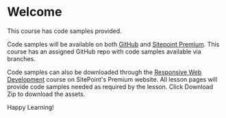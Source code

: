 # Welcome

This course has code samples provided.

Code samples will be available on both [GitHub](https://github.com/learnable-content/Responsive-Web-Development-Course) and [Sitepoint Premium](https://www.sitepoint.com/premium/). This course has an assigned GitHub repo with code samples available via branches.

Code samples can also be downloaded through the [Responsive Web Development](https://www.sitepoint.com/premium/courses/responsive-web-development-2929) course on SitePoint's Premium website. All lesson pages will provide code samples needed as required by the lesson. Click Download Zip to download the assets.


Happy Learning!
